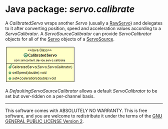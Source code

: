 # Java package: _servo.calibrate_

A _CalibratedServo_ wraps another _Servo_ (usually a [RawServo](com.iamcontent.device.servo.raw.md)) and delegates to it after converting position, speed and acceleration values according to a _ServoCalibrator_. A _ServoSourceCalibrator_ can provide _ServoCalibrator_ objects for all of the [Servo](com.iamcontent.device.servo.md) objects of a [ServoSource](com.iamcontent.device.servo.md).

![Class Diagram](../uml/com.iamcontent.device.servo.calibrate.png)

A _DefaultingServoSourceCalibrator_ allows a default _ServoCalibrator_ to be set but over-ridden on a per-channel basis.

---

This software comes with ABSOLUTELY NO WARRANTY. This is free software, and you are welcome to redistribute it
under the terms of the [GNU GENERAL PUBLIC LICENSE Version 2](https://www.gnu.org/licenses/gpl-2.0.html).

